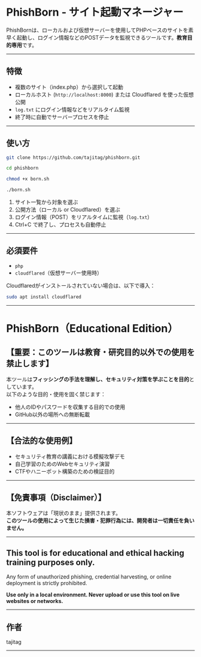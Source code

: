 # PhishBorn - サイト起動マネージャー

PhishBornは、ローカルおよび仮想サーバーを使用してPHPベースのサイトを素早く起動し、ログイン情報などのPOSTデータを監視できるツールです。**教育目的専用**です。

---

## 特徴

* 複数のサイト（index.php）から選択して起動
* ローカルホスト (`http://localhost:8000`) または Cloudflared を使った仮想公開
* `log.txt` にログイン情報などをリアルタイム監視
* 終了時に自動でサーバープロセスを停止

---

## 使い方

```bash
git clone https://github.com/tajitag/phishborn.git
```
```bash
cd phishborn
```
```bash
chmod +x born.sh
```
```bash
./born.sh
```

1. サイト一覧から対象を選ぶ
2. 公開方法（ローカル or Cloudflared）を選ぶ
3. ログイン情報（POST）をリアルタイムに監視（`log.txt`）
4. Ctrl+C で終了し、プロセスも自動停止

---

## 必須要件

* `php`
* `cloudflared`（仮想サーバー使用時）

Cloudflaredがインストールされていない場合は、以下で導入：

```bash
sudo apt install cloudflared
```

---



# PhishBorn（Educational Edition）

## 【重要：このツールは教育・研究目的以外での使用を禁止します】

本ツールは**フィッシングの手法を理解し、セキュリティ対策を学ぶことを目的**としています。  
以下のような目的・使用を固く禁じます：

- 他人のIDやパスワードを収集する目的での使用
- GitHub以外の場所への無断転載



---

## 【合法的な使用例】

- セキュリティ教育の講義における模擬攻撃デモ
- 自己学習のためのWebセキュリティ演習
- CTFやハニーポット構築のための検証目的

---

## 【免責事項（Disclaimer）】

本ソフトウェアは「現状のまま」提供されます。  
**このツールの使用によって生じた損害・犯罪行為には、開発者は一切責任を負いません。**

---

## This tool is for **educational and ethical hacking training purposes only.**  
Any form of unauthorized phishing, credential harvesting, or online deployment is strictly prohibited.

**Use only in a local environment. Never upload or use this tool on live websites or networks.**

---

## 作者

tajitag

---


